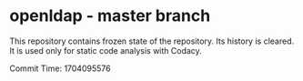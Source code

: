 # openldap - master branch

This repository contains frozen state of the repository.
Its history is cleared. It is used only for static code
analysis with Codacy.

Commit Time: 1704095576